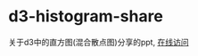 # d3-histogram-share
关于d3中的直方图(混合散点图)分享的ppt, [在线访问](https://ckinmind.github.io/d3-histogram-share/#/)
